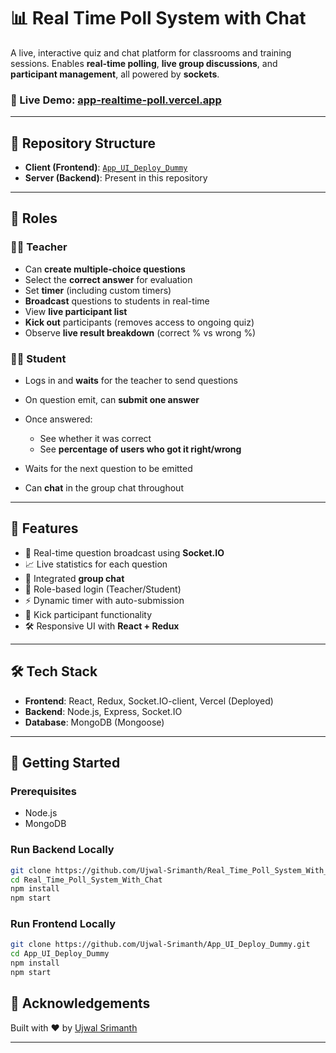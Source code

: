 # 📊 Real Time Poll System with Chat

A live, interactive quiz and chat platform for classrooms and training sessions. Enables **real-time polling**, **live group discussions**, and **participant management**, all powered by **sockets**.

### 🔗 Live Demo: [app-realtime-poll.vercel.app](https://app-ui-deploy-dummy-y1vn.vercel.app)

---

## 🧩 Repository Structure

* **Client (Frontend)**: [`App_UI_Deploy_Dummy`](https://github.com/Ujwal-Srimanth/App_UI_Deploy_Dummy)
* **Server (Backend)**: Present in this repository

---

## 👥 Roles

### 🧑‍🏫 Teacher

* Can **create multiple-choice questions**
* Select the **correct answer** for evaluation
* Set **timer** (including custom timers)
* **Broadcast** questions to students in real-time
* View **live participant list**
* **Kick out** participants (removes access to ongoing quiz)
* Observe **live result breakdown** (correct % vs wrong %)

### 🧑‍🎓 Student

* Logs in and **waits** for the teacher to send questions
* On question emit, can **submit one answer**
* Once answered:

  * See whether it was correct
  * See **percentage of users who got it right/wrong**
* Waits for the next question to be emitted
* Can **chat** in the group chat throughout

---

## 💬 Features

* 🧠 Real-time question broadcast using **Socket.IO**
* 📈 Live statistics for each question
* 💬 Integrated **group chat**
* 🔐 Role-based login (Teacher/Student)
* ⚡ Dynamic timer with auto-submission
* 🚫 Kick participant functionality
* 🛠️ Responsive UI with **React + Redux**

---

## 🛠 Tech Stack

* **Frontend**: React, Redux, Socket.IO-client, Vercel (Deployed)
* **Backend**: Node.js, Express, Socket.IO
* **Database**: MongoDB (Mongoose)

---

## 🚀 Getting Started

### Prerequisites

* Node.js
* MongoDB

### Run Backend Locally

```bash
git clone https://github.com/Ujwal-Srimanth/Real_Time_Poll_System_With_Chat.git
cd Real_Time_Poll_System_With_Chat
npm install
npm start
```

### Run Frontend Locally

```bash
git clone https://github.com/Ujwal-Srimanth/App_UI_Deploy_Dummy.git
cd App_UI_Deploy_Dummy
npm install
npm start
```


## 🙌 Acknowledgements

Built with ❤️ by [Ujwal Srimanth](https://github.com/Ujwal-Srimanth)

---

